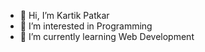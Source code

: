 - 👋 Hi, I’m Kartik Patkar
- 👀 I’m interested in Programming
- 🌱 I’m currently learning Web Development

<!---
Kartikpatkar/Kartikpatkar is a ✨ special ✨ repository because its `README.md` (this file) appears on your GitHub profile.
You can click the Preview link to take a look at your changes.
--->
